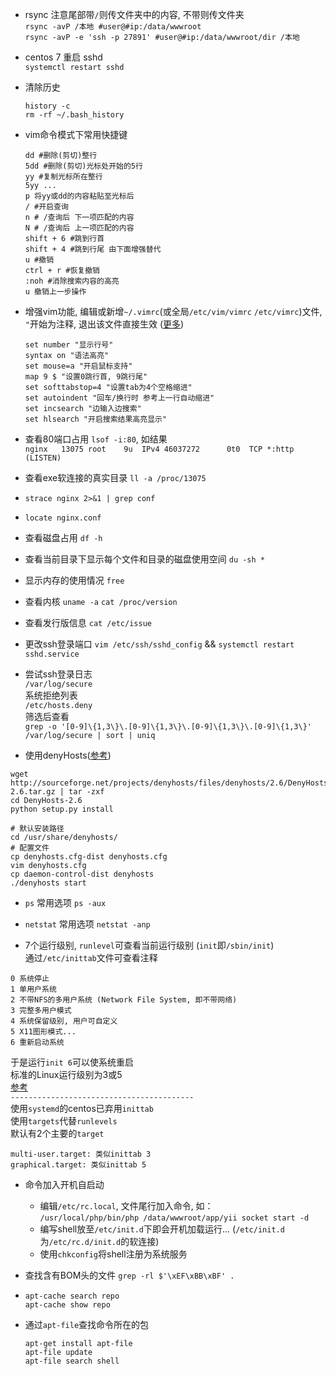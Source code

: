 * rsync 注意尾部带`/`则传文件夹中的内容, 不带则传文件夹  
`rsync -avP /本地 #user@#ip:/data/wwwroot`  
`rsync -avP -e 'ssh -p 27891' #user@#ip:/data/wwwroot/dir /本地`
* centos 7 重启 sshd  
`systemctl restart sshd`
* 清除历史

    ```
    history -c
    rm -rf ~/.bash_history
    ```
* vim命令模式下常用快捷键

    ```
    dd #删除(剪切)整行
    5dd #删除(剪切)光标处开始的5行
    yy #复制光标所在整行
    5yy ...
    p 将yy或dd的内容粘贴至光标后
    / #开启查询
    n # /查询后 下一项匹配的内容
    N # /查询后 上一项匹配的内容
    shift + 6 #跳到行首
    shift + 4 #跳到行尾 由下面增强替代
    u #撤销
    ctrl + r #恢复撤销
    :noh #消除搜索内容的高亮
    u 撤销上一步操作
    ```
* 增强vim功能, 编辑或新增`~/.vimrc`(或全局`/etc/vim/vimrc` `/etc/vimrc`)文件, `"`开始为注释, 退出该文件直接生效 ([更多](http://www.ruanyifeng.com/blog/2018/09/vimrc.html))
    
    ```
    set number "显示行号"
    syntax on "语法高亮"
    set mouse=a "开启鼠标支持"
    map 9 $ "设置0跳行首, 9跳行尾"
    set softtabstop=4 "设置tab为4个空格缩进"
    set autoindent "回车/换行时 参考上一行自动缩进"
    set incsearch "边输入边搜索"
    set hlsearch "开启搜索结果高亮显示"
    ```

* 查看80端口占用 `lsof -i:80`, 如结果  
`nginx   13075 root    9u  IPv4 46037272      0t0  TCP *:http (LISTEN)`
* 查看exe软连接的真实目录 `ll -a /proc/13075`
* `strace nginx 2>&1 | grep conf`
* `locate nginx.conf`
* 查看磁盘占用 `df -h`
* 查看当前目录下显示每个文件和目录的磁盘使用空间 `du -sh *`
* 显示内存的使用情况 `free`
* 查看内核 `uname -a` `cat /proc/version`
* 查看发行版信息 `cat /etc/issue`
* 更改ssh登录端口 `vim /etc/ssh/sshd_config` && `systemctl restart sshd.service`
* 尝试ssh登录日志   
`/var/log/secure`  
系统拒绝列表  
`/etc/hosts.deny`  
筛选后查看  
`grep -o '[0-9]\{1,3\}\.[0-9]\{1,3\}\.[0-9]\{1,3\}\.[0-9]\{1,3\}' /var/log/secure | sort | uniq `
* 使用denyHosts([参考](http://blog.51cto.com/jin771998569/1633597))  
```
wget http://sourceforge.net/projects/denyhosts/files/denyhosts/2.6/DenyHosts-2.6.tar.gz | tar -zxf
cd DenyHosts-2.6
python setup.py install

# 默认安装路径
cd /usr/share/denyhosts/
# 配置文件
cp denyhosts.cfg-dist denyhosts.cfg
vim denyhosts.cfg
cp daemon-control-dist denyhosts
./denyhosts start
```

* `ps` 常用选项 `ps -aux`
* `netstat` 常用选项 `netstat -anp`

* 7个运行级别, `runlevel`可查看当前运行级别 (`init`即`/sbin/init`)  
通过`/etc/inittab`文件可查看注释
```
0 系统停止
1 单用户系统
2 不带NFS的多用户系统 (Network File System, 即不带网络)
3 完整多用户模式
4 系统保留级别, 用户可自定义
5 X11图形模式...
6 重新启动系统
```
于是运行`init 6`可以使系统重启  
标准的Linux运行级别为3或5  
[参考](https://www.cnblogs.com/fps2tao/p/7573672.html)  
`-----------------------------------------`  
使用`systemd`的centos已弃用`inittab`  
使用`targets`代替`runlevels`  
默认有2个主要的`target`
```
multi-user.target: 类似inittab 3
graphical.target: 类似inittab 5
```

* 命令加入开机自启动
    * 编辑`/etc/rc.local`, 文件尾行加入命令, 如：  
    `/usr/local/php/bin/php /data/wwwroot/app/yii socket start -d`
    * 编写shell放至`/etc/init.d`下即会开机加载运行... (`/etc/init.d`为`/etc/rc.d/init.d`的软连接)
    * 使用`chkconfig`将shell注册为系统服务

* 查找含有BOM头的文件 `grep -rl $'\xEF\xBB\xBF' .`

* `apt-cache search repo`  
  `apt-cache show repo`

* 通过`apt-file`查找命令所在的包
    ```
    apt-get install apt-file
    apt-file update
    apt-file search shell
    ```
